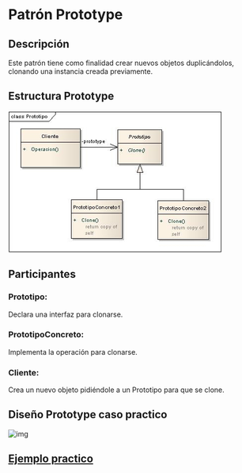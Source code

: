 # Patrón Prototype

## Descripción

Este patrón tiene como finalidad crear nuevos objetos duplicándolos, clonando una instancia creada previamente.

## Estructura Prototype
![img](https://github.com/DanZaky/PatronesDocumentacion/blob/master/CatalogoPatrones/img/PatronPrototipo.jpg)

## Participantes
   ### Prototipo: 
   Declara una interfaz para clonarse.
   ### PrototipoConcreto: 
   Implementa la operación para clonarse.
   ### Cliente: 
   Crea un nuevo objeto pidiéndole a un Prototipo para que se clone.

## Diseño Prototype caso practico

![img](https://github.com/DanZaky/PatronesDocumentacion/blob/master/CatalogoPatrones/img/Dise%C3%B1oPrototype.png)

## [Ejemplo practico](https://github.com/DanZaky/PatronesDocumentacion/tree/master/CatalogoPatrones/src/patronprototype)
